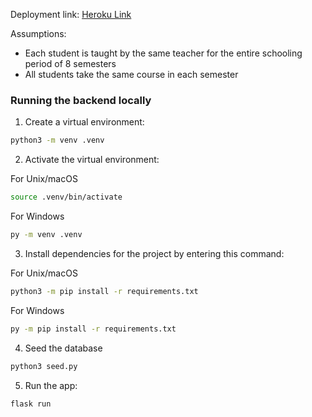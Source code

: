 Deployment link: [Heroku Link](https://gpa-monitoring-tool-da929fb1fdda.herokuapp.com/)

Assumptions:

- Each student is taught by the same teacher for the entire schooling period of 8 semesters
- All students take the same course in each semester

### Running the backend locally

1. Create a virtual environment:

```bash
python3 -m venv .venv
```

2. Activate the virtual environment:

For Unix/macOS

```bash
source .venv/bin/activate
```

For Windows

```bash
py -m venv .venv
```

3. Install dependencies for the project by entering this command:

For Unix/macOS

```bash
python3 -m pip install -r requirements.txt
```

For Windows

```bash
py -m pip install -r requirements.txt
```

4. Seed the database

```bash
python3 seed.py
```

5. Run the app:

```bash
flask run
```

